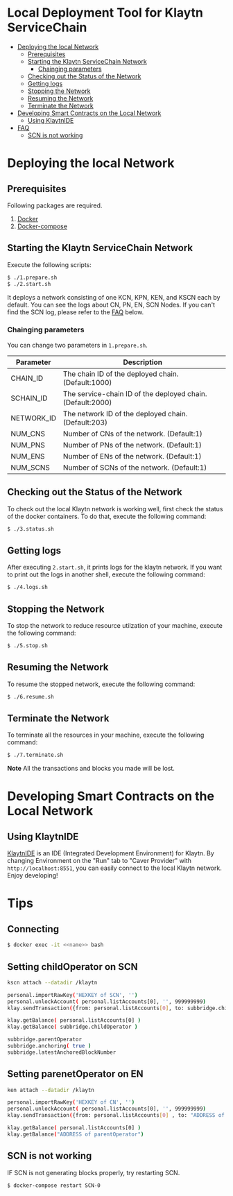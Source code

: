 # Local Deployment Tool for Klaytn ServiceChain

<!-- vim-markdown-toc GFM -->

* [Deploying the local Network](#deploying-the-local-network)
	* [Prerequisites](#prerequisites)
	* [Starting the Klaytn ServiceChain Network](#starting-the-klaytn-servicechain-network)
		* [Chainging parameters](#chainging-parameters)
	* [Checking out the Status of the Network](#checking-out-the-status-of-the-network)
	* [Getting logs](#getting-logs)
	* [Stopping the Network](#stopping-the-network)
	* [Resuming the Network](#resuming-the-network)
	* [Terminate the Network](#terminate-the-network)
* [Developing Smart Contracts on the Local Network](#developing-smart-contracts-on-the-local-network)
	* [Using KlaytnIDE](#using-klaytnide)
* [FAQ](#FAQ)
	* [SCN is not working](#SCN-is-not-working)

<!-- vim-markdown-toc -->

# Deploying the local Network

## Prerequisites
Following packages are required.

1. [Docker](https://docs.docker.com/get-docker/)
1. [Docker-compose](https://docs.docker.com/compose/install/)

## Starting the Klaytn ServiceChain Network
Execute the following scripts:

```bash
$ ./1.prepare.sh
$ ./2.start.sh
```

It deploys a network consisting of one KCN, KPN, KEN, and KSCN each by default. You can see the logs about CN, PN, EN, SCN Nodes. If you can't find the SCN log, please refer to the [FAQ](#FAQ) below.


### Chainging parameters
You can change two parameters in `1.prepare.sh`.

| Parameter | Description |
|---|---|
|CHAIN_ID| The chain ID of the deployed chain. (Default:1000) |
|SCHAIN_ID| The service-chain ID of the deployed chain. (Default:2000) |
|NETWORK_ID| The network ID of the deployed chain. (Default:203) |
|NUM_CNS| Number of CNs of the network. (Default:1) |
|NUM_PNS| Number of PNs of the network. (Default:1) |
|NUM_ENS| Number of ENs of the network. (Default:1) |
|NUM_SCNS| Number of SCNs of the network. (Default:1) |

## Checking out the Status of the Network
To check out the local Klaytn network is working well, first check the status of the docker containers. To do that, execute the following command:

```bash
$ ./3.status.sh
```

## Getting logs
After executing `2.start.sh`, it prints logs for the klaytn network.
If you want to print out the logs in another shell, execute the following command:

```bash
$ ./4.logs.sh
```

## Stopping the Network
To stop the network to reduce resource utilzation of your machine, execute the following command:

```bash
$ ./5.stop.sh
```

## Resuming the Network
To resume the stopped network, execute the following command:

```bash
$ ./6.resume.sh
```

## Terminate the Network
To terminate all the resources in your machine, execute the following command:

```bash
$ ./7.terminate.sh
```

**Note** All the transactions and blocks you made will be lost.

# Developing Smart Contracts on the Local Network

## Using KlaytnIDE
[KlaytnIDE](https://ide.klaytn.com) is an IDE (Integrated Development Environment) for Klaytn.
By changing Environment on the "Run" tab to "Caver Provider" with `http://localhost:8551`,
you can easily connect to the local Klaytn network. Enjoy developing!

# Tips

## Connecting 
```bash
$ docker exec -it <<name>> bash
```

## Setting childOperator on SCN 
```bash
kscn attach --datadir /klaytn

personal.importRawKey('HEXKEY of SCN', '')
personal.unlockAccount( personal.listAccounts[0], '', 999999999)
klay.sendTransaction({from: personal.listAccounts[0], to: subbridge.childOperator, value: klay.toPeb(10000, 'KLAY')})

klay.getBalance( personal.listAccounts[0] )
klay.getBalance( subbridge.childOperator )

subbridge.parentOperator
subbridge.anchoring( true )
subbridge.latestAnchoredBlockNumber
```


## Setting parenetOperator on EN
```bash
ken attach --datadir /klaytn

personal.importRawKey('HEXKEY of CN', '')
personal.unlockAccount( personal.listAccounts[0], '', 999999999)
klay.sendTransaction({from: personal.listAccounts[0] , to: "ADDRESS of parentOperator", value: klay.toPeb(10000, 'KLAY')})

klay.getBalance( personal.listAccounts[0] )
klay.getBalance("ADDRESS of parentOperator")
```


## SCN is not working
IF SCN is not generating blocks properly, try restarting SCN. 

```bash
$ docker-compose restart SCN-0
```
